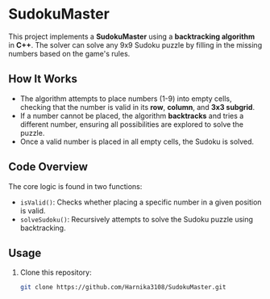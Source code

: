 # SudokuMaster

This project implements a **SudokuMaster** using a **backtracking algorithm** in **C++**. The solver can solve any 9x9 Sudoku puzzle by filling in the missing numbers based on the game's rules.

## How It Works

- The algorithm attempts to place numbers (1-9) into empty cells, checking that the number is valid in its **row**, **column**, and **3x3 subgrid**.
- If a number cannot be placed, the algorithm **backtracks** and tries a different number, ensuring all possibilities are explored to solve the puzzle.
- Once a valid number is placed in all empty cells, the Sudoku is solved.

## Code Overview

The core logic is found in two functions:
- `isValid()`: Checks whether placing a specific number in a given position is valid.
- `solveSudoku()`: Recursively attempts to solve the Sudoku puzzle using backtracking.

## Usage

1. Clone this repository:
   ```bash
   git clone https://github.com/Harnika3108/SudokuMaster.git
